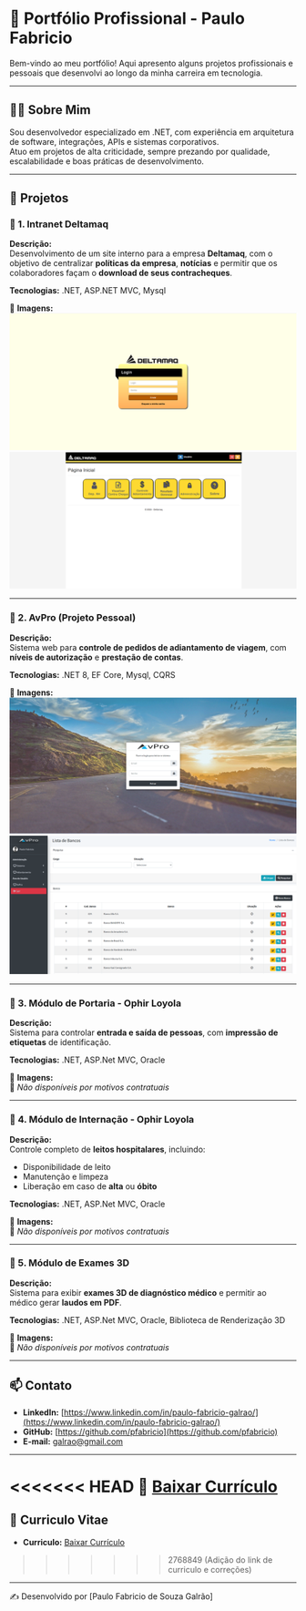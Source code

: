 # 💼 Portfólio Profissional - Paulo Fabricio

Bem-vindo ao meu portfólio! Aqui apresento alguns projetos profissionais e pessoais que desenvolvi ao longo da minha carreira em tecnologia.

---

## 👨‍💻 Sobre Mim
Sou desenvolvedor especializado em .NET, com experiência em arquitetura de software, integrações, APIs e sistemas corporativos.  
Atuo em projetos de alta criticidade, sempre prezando por qualidade, escalabilidade e boas práticas de desenvolvimento.

---

## 🚀 Projetos

### 📌 1. Intranet Deltamaq
**Descrição:**  
Desenvolvimento de um site interno para a empresa **Deltamaq**, com o objetivo de centralizar **políticas da empresa**, **notícias** e permitir que os colaboradores façam o **download de seus contracheques**.  

**Tecnologias:** .NET, ASP.NET MVC, Mysql  

📸 **Imagens:**  
![Intranet - Login](imagens/delta_1.fw.png)  
![Intranet - Home](imagens/delta_2.fw.png)  

---

### 📌 2. AvPro (Projeto Pessoal)
**Descrição:**  
Sistema web para **controle de pedidos de adiantamento de viagem**, com **níveis de autorização** e **prestação de contas**.  

**Tecnologias:** .NET 8, EF Core, Mysql, CQRS  

📸 **Imagens:**  
![AvPro - Login](imagens/avpro_1.fw.png)  
![AvPro - Llista de Bancos](imagens/avpro_2.fw.png)  

---

### 📌 3. Módulo de Portaria - Ophir Loyola
**Descrição:**  
Sistema para controlar **entrada e saída de pessoas**, com **impressão de etiquetas** de identificação.  

**Tecnologias:** .NET, ASP.Net MVC, Oracle  

📸 **Imagens:**  
🚫 *Não disponíveis por motivos contratuais*  

---

### 📌 4. Módulo de Internação - Ophir Loyola
**Descrição:**  
Controle completo de **leitos hospitalares**, incluindo:  
- Disponibilidade de leito  
- Manutenção e limpeza  
- Liberação em caso de **alta** ou **óbito**  

**Tecnologias:** .NET, ASP.Net MVC, Oracle   

📸 **Imagens:**  
🚫 *Não disponíveis por motivos contratuais*  

---

### 📌 5. Módulo de Exames 3D
**Descrição:**  
Sistema para exibir **exames 3D de diagnóstico médico** e permitir ao médico gerar **laudos em PDF**.  

**Tecnologias:** .NET, ASP.Net MVC, Oracle, Biblioteca de Renderização 3D  

📸 **Imagens:**  
🚫 *Não disponíveis por motivos contratuais*  

---

## 📫 Contato
- **LinkedIn:** [https://www.linkedin.com/in/paulo-fabricio-galrao/](https://www.linkedin.com/in/paulo-fabricio-galrao/)  
- **GitHub:** [https://github.com/pfabricio](https://github.com/pfabricio)  
- **E-mail:** [galrao@gmail.com](mailto:galrao@gmail.com)

---

<<<<<<< HEAD
📄 [Baixar Currículo](curriculo/Curriculo_Paulo_Fabricio.pdf)
=======
## 📄 Curriculo Vitae
- **Curriculo:** [Baixar Currículo](curriculo/Curriculo_Paulo_Fabricio.pdf)
>>>>>>> 2768849 (Adição do link de curriculo e correções)

---
✍️ Desenvolvido por [Paulo Fabricio de Souza Galrão]
